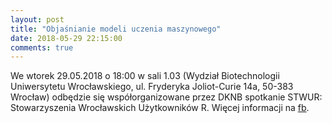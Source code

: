 ```yaml
---
layout: post
title: "Objaśnianie modeli uczenia maszynowego"
date: 2018-05-29 22:15:00
comments: true
---
```

  
We wtorek 29.05.2018 o 18:00 w sali 1.03 (Wydział Biotechnologii Uniwersytetu Wrocławskiego, ul. Fryderyka Joliot-Curie 14a, 50-383 Wrocław) odbędzie się współorganizowane przez DKNB spotkanie STWUR: Stowarzyszenia Wrocławskich Użytkowników R. Więcej informacji na [fb](https://www.facebook.com/events/617448655281901/).

